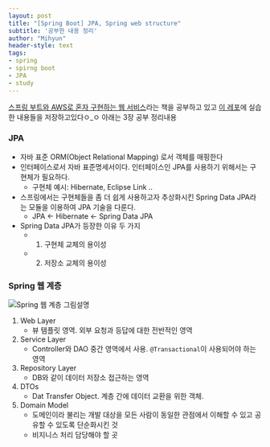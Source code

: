 ```yaml
---
layout: post
title: "[Spring Boot] JPA, Spring web structure"
subtitle: '공부한 내용 정리'
author: "Mihyun"
header-style: text
tags:
- spring
- spirng boot
- JPA
- study
---
```



[스프링 부트와 AWS로 혼자 구현하는 웹 서비스](https://book.naver.com/bookdb/book_detail.nhn?bid=15871738)라는 책을 공부하고 있고
[이 레포](https://github.com/MilenaLee/study-springboot2-webservice)에 실습한 내용들을 저장하고있다ㅇ_ㅇ
아래는 3장 공부 정리내용

### JPA
- 자바 표준 ORM(Object Relational Mapping) 로서 객체를 매핑한다
- 인터페이스로서 자바 표준명세서이다. 인터페이스인 JPA를 사용하기 위해서는 구현체가 필요하다.
   - 구현체 예시: Hibernate, Eclipse Link ..
- 스프링에서는 구현체들을 좀 더 쉽게 사용하고자 추상화시킨 Spring Data JPA라는 모듈을 이용하여 JPA 기술을 다룬다.
   - JPA <- Hibernate <- Spring Data JPA
- Spring Data JPA가 등장한 이유 두 가지
   - 1. 구현체 교체의 용이성
   - 2. 저장소 교체의 용이성

### Spring 웹 계층
![Spring 웹 계층 그림설명](https://sehun-kim.github.io/sehun/assets/images/spring-web-app-architecture.png)
1. Web Layer
   - 뷰 템플릿 영역. 외부 요청과 등답에 대한 전반적인 영역
2. Service Layer
   - Controller와 DAO 중간 영역에서 사용. ```@Transactional```이 사용되어야 하는 영역
3. Repository Layer
   - DB와 같이 데이터 저장소 접근하는 영역
4. DTOs
   - Dat Transfer Object. 계층 간에 데이터 교환을 위한 객체.
5. Domain Model
   - 도메인이라 불리는 개발 대상을 모든 사람이 동일한 관점에서 이해할 수 있고 공유할 수 있도록 단순화시킨 것
   - 비지니스 처리 담당해야 할 곳
​
